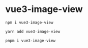 # vue3-image-view

```js
npm i vue3-image-view

yarn add vue3-image-view

pnpm i vue3-image-view
```
